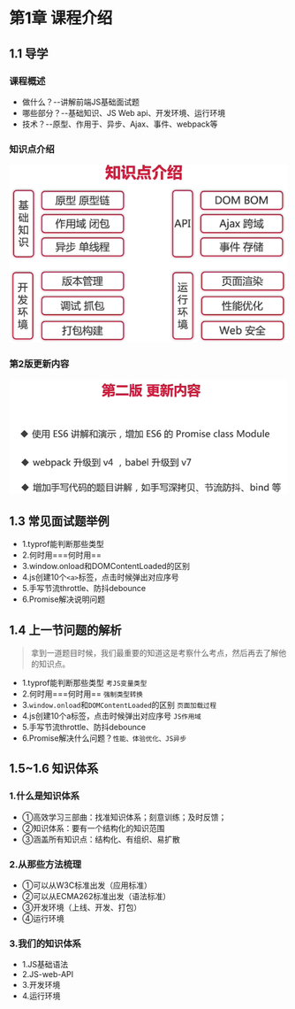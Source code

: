 # 第1章 课程介绍

## 1.1 导学 

### 课程概述
+ 做什么？--讲解前端JS基础面试题
+ 哪些部分？--基础知识、JS Web api、开发环境、运行环境
+ 技术？--原型、作用于、异步、Ajax、事件、webpack等

### 知识点介绍
![知识点介绍](images/1_1_知识点介绍.png)

### 第2版更新内容
![第2版更新内容](images/1_2第二版更新内容.png)

## 1.3 常见面试题举例

+ 1.typrof能判断那些类型
+ 2.何时用===何时用==
+ 3.window.onload和DOMContentLoaded的区别
+ 4.js创建10个`<a>`标签，点击时候弹出对应序号
+ 5.手写节流throttle、防抖debounce
+ 6.Promise解决说明问题

## 1.4 上一节问题的解析

> 拿到一道题目时候，我们最重要的知道这是考察什么考点，然后再去了解他的知识点。

+ 1.typrof能判断那些类型 `考JS变量类型`
+ 2.何时用===何时用== `强制类型转换`
+ 3.`window.onload`和`DOMContentLoaded`的区别 `页面加载过程`
+ 4.js创建10个a标签，点击时候弹出对应序号 `JS作用域`
+ 5.手写节流throttle、防抖debounce
+ 6.Promise解决什么问题？`性能、体验优化、JS异步`

## 1.5~1.6 知识体系

### 1.什么是知识体系
+ ①高效学习三部曲：找准知识体系；刻意训练；及时反馈；
+ ②知识体系：要有一个结构化的知识范围
+ ③涵盖所有知识点：结构化、有组织、易扩散

### 2.从那些方法梳理
+ ①可以从W3C标准出发（应用标准）
+ ②可以从ECMA262标准出发（语法标准）
+ ③开发环境（上线、开发、打包）
+ ④运行环境

### 3.我们的知识体系
+ 1.JS基础语法
+ 2.JS-web-API
+ 3.开发环境
+ 4.运行环境
